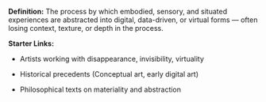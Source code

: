 **Definition:**
The process by which embodied, sensory, and situated experiences are abstracted into digital, data-driven, or virtual forms — often losing context, texture, or depth in the process.

**Starter Links:**
- Artists working with disappearance, invisibility, virtuality
    
- Historical precedents (Conceptual art, early digital art)
    
- Philosophical texts on materiality and abstraction